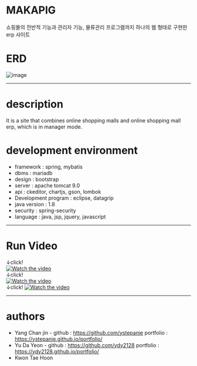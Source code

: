 # MAKAPIG
쇼핑몰의 전반적 기능과 관리자 기능, 물류관리 프로그램까지 하나의 웹 형태로 구현한 erp 사이트

# ERD
![image](https://user-images.githubusercontent.com/65270992/107955729-7703e200-6fe1-11eb-9684-630cbd241ffb.png)

---
# description
It is a site that combines online shopping malls and online shopping mall erp, which is in manager mode.

# development environment
* framework : spring, mybatis
* dbms : mariadb
* design : bootstrap
* server : apache tomcat 9.0
* api : ckeditor, chartjs, gson, lombok
* Development program : eclipse, datagrip
* java version : 1.8
* security : spring-security
* language : java, jsp, jquery, javascript

---
# Run Video
↓click!  
[![Watch the video](https://img.youtube.com/vi/k0KU1AfX8Lw/0.jpg)](https://youtu.be/k0KU1AfX8Lw)  
↓click!  
[![Watch the video](https://img.youtube.com/vi/PzMemJM4b_4/0.jpg)](https://youtu.be/PzMemJM4b_4)  
↓click! 
[![Watch the video](https://img.youtube.com/vi/1KVjb6pE62A/0.jpg)](https://youtu.be/1KVjb6pE62A)  

---
# authors
* Yang Chan jin - github : <https://github.com/ystepanie> portfolio : <https://ystepanie.github.io/portfolio/>
* Yu Da Yeon - github : <https://github.com/ydy2128> portfolio : <https://ydy2128.github.io/portfolio/>
* Kwon Tae Hoon
